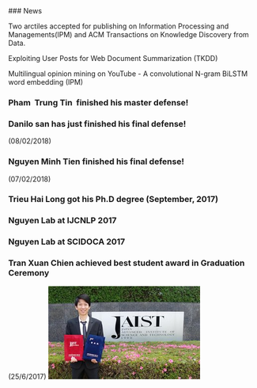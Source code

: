 <markdown>
### News

Two arctiles accepted for publishing on Information Processing and Managements(IPM) and  ACM Transactions on Knowledge Discovery from Data.

Exploiting User Posts for Web Document Summarization (TKDD)  

Multilingual opinion mining on YouTube - A convolutional N-gram BiLSTM word embedding (IPM)

### Pham  Trung Tin  finished his master defense!

### Danilo san has just finished his final defense! 
(08/02/2018)

### Nguyen Minh Tien finished his final defense! 
(07/02/2018)

### Trieu Hai Long got his Ph.D degree (September, 2017)

### Nguyen Lab at IJCNLP 2017

### Nguyen Lab at SCIDOCA 2017


### Tran Xuan Chien achieved best student award in Graduation Ceremony
(25/6/2017)
![Image](img/2017-tran-xuan-chien-best-student-award.jpg)

</markdown>

